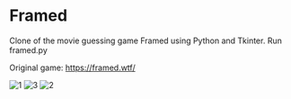# Framed
Clone of the movie guessing game Framed using Python and Tkinter.
Run framed.py

Original game: https://framed.wtf/

![1](https://github.com/AhmedSaid3617/Framed/assets/73287639/55a4261b-3013-488a-b7b0-4b25984edf5e)
![3](https://github.com/AhmedSaid3617/Framed/assets/73287639/0a00cde5-0daf-41a3-bc7c-e19671fd9865)
![2](https://github.com/AhmedSaid3617/Framed/assets/73287639/abd383cf-2def-4130-9a01-6d4f0c76bc94)
